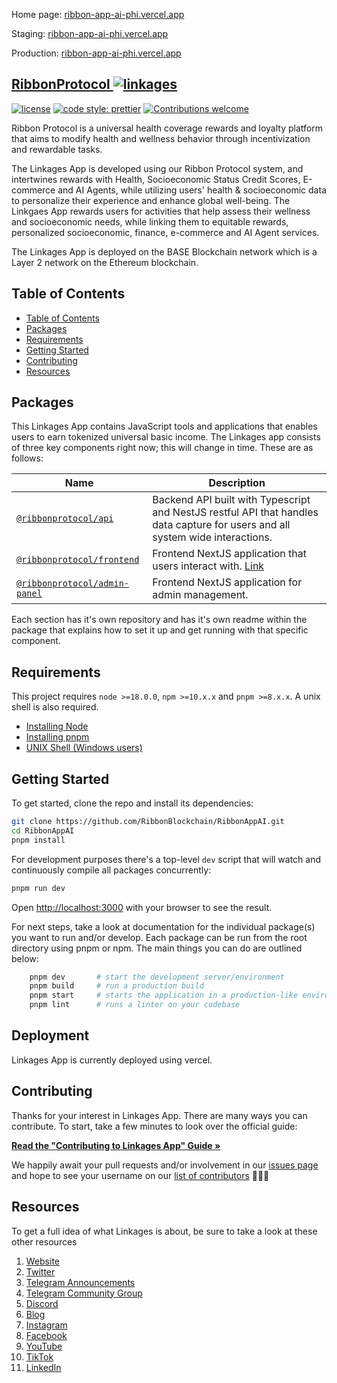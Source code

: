Home page: [ribbon-app-ai-phi.vercel.app](https://ribbon-app-ai-phi.vercel.app)

Staging: [ribbon-app-ai-phi.vercel.app](https://ribbon-app-ai-phi.vercel.app)

Production: [ribbon-app-ai-phi.vercel.app](https://ribbon-app-ai-phi.vercel.app)

## [RibbonProtocol <a href="https://ibb.co/7JrJ4Fm1"><img src="https://i.ibb.co/6RDRB5CW/linkages.png" alt="linkages" border="0"></a>](https://ribbon-app-ai-phi.vercel.app)

[![license](https://img.shields.io/badge/license-MIT-blue.svg?style=flat-square)](/LICENSE)
[![code style: prettier](https://img.shields.io/badge/code_style-prettier-ff69b4.svg?style=flat-square)](https://github.com/prettier/prettier)
[![Contributions welcome](https://img.shields.io/badge/contributions-welcome-orange.svg?style=flat-square)](/contributing.md)

Ribbon Protocol is a universal health coverage rewards and loyalty platform that aims to modify health and wellness behavior through incentivization and rewardable tasks.

The Linkages App is developed using our Ribbon Protocol system, and intertwines rewards with Health, Socioeconomic Status Credit Scores, E-commerce and AI Agents, while utilizing users' health & socioeconomic data to personalize their experience and enhance global well-being. The Linkgaes App rewards users for activities that help assess their wellness and socioeconomic needs, while linking them to equitable rewards, personalized socioeconomic, finance, e-commerce and AI Agent services.

The Linkages App is deployed on the BASE Blockchain network which is a Layer 2 network on the Ethereum blockchain.

## Table of Contents

- [Table of Contents](#table-of-contents)
- [Packages](#packages)
- [Requirements](#requirements)
- [Getting Started](#getting-started)
- [Contributing](#contributing)
- [Resources](#resources)

## Packages

This Linkages App contains JavaScript tools and applications that enables users to earn tokenized universal basic income. The Linkages app consists of three key components right now; this will change in time. These are as follows:

| Name                                                                                    | Description                                                                                                                    |
| --------------------------------------------------------------------------------------- | ------------------------------------------------------------------------------------------------------------------------------ |
| [`@ribbonprotocol/api`](https://github.com/RibbonBlockchain/RibbonBackEndAI)            | Backend API built with Typescript and NestJS restful API that handles data capture for users and all system wide interactions. |
| [`@ribbonprotocol/frontend`](https://github.com/RibbonBlockchain/RibbonAppAI)           | Frontend NextJS application that users interact with. [Link](https://ribbon-app-ai-phi.vercel.app)                             |
| [`@ribbonprotocol/admin-panel`](https://github.com/RibbonBlockchain/RibbonAdminPanelAI) | Frontend NextJS application for admin management.                                                                              |

Each section has it's own repository and has it's own readme within the package that explains how to set it up and get running with that specific component.

## Requirements

This project requires `node >=18.0.0`, `npm >=10.x.x` and `pnpm >=8.x.x`. A unix shell is also required.

- [Installing Node](https://docs.npmjs.com/getting-started/installing-node)
- [Installing pnpm](https://pnpm.io/7.x/installation)
- [UNIX Shell (Windows users)](https://docs.microsoft.com/en-us/windows/wsl/install-win10)

## Getting Started

To get started, clone the repo and install its dependencies:

```bash
git clone https://github.com/RibbonBlockchain/RibbonAppAI.git
cd RibbonAppAI
pnpm install
```

For development purposes there's a top-level `dev` script that will watch and continuously compile all packages concurrently:

```bash
pnpm run dev
```

Open [http://localhost:3000](http://localhost:3000) with your browser to see the result.

For next steps, take a look at documentation for the individual package(s) you want to run and/or develop. Each package can be run from the root directory using pnpm or npm. The main things you can do are outlined below:

```bash
    pnpm dev       # start the development server/environment
    pnpm build     # run a production build
    pnpm start     # starts the application in a production-like environment
    pnpm lint      # runs a linter on your codebase
```

## Deployment

Linkages App is currently deployed using vercel.

## Contributing

Thanks for your interest in Linkages App. There are many ways you can contribute. To start, take a few minutes to look over the official guide:

**[Read the "Contributing to Linkages App" Guide &raquo;](/contributing.md)**

We happily await your pull requests and/or involvement in our [issues page](https://github.com/RibbonBlockchain/RibbonAppAI/issues) and hope to see your username on our [list of contributors](https://github.com/RibbonBlockchain/RibbonAppAI) 🎉🎉🎉

## Resources

To get a full idea of what Linkages is about, be sure to take a look at these other resources

1.  [Website](https://ribbon-app-ai-phi.vercel.app)
2.  [Twitter](https://twitter.com/ribbonprotocol)
3.  [Telegram Announcements](https://t.me/RibbonProtocol)
4.  [Telegram Community Group](https://t.me/+JbmcP2EjVqYwMjRk)
5.  [Discord](https://discord.com/invite/HWa2b9H3qy)
6.  [Blog](https://medium.com/@RibbonProtocol)
7.  [Instagram](https://www.instagram.com/ribbonprotocol)
8.  [Facebook](https://www.facebook.com/ribbonprotocol/)
9.  [YouTube](https://www.youtube.com/@ribbonprotocol)
10. [TikTok](https://www.tiktok.com/@ribbonprotocol)
11. [LinkedIn](https://www.linkedin.com/company/ribbonprotocol/)
